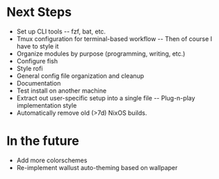 # Next Steps
- Set up CLI tools
-- fzf, bat, etc.
- Tmux configuration for terminal-based workflow
-- Then of course I have to style it
- Organize modules by purpose (programming, writing, etc.)
- Configure fish
- Style rofi
- General config file organization and cleanup
- Documentation
- Test install on another machine
- Extract out user-specific setup into a single file
-- Plug-n-play implementation style
- Automatically remove old (>7d) NixOS builds.

# In the future
- Add more colorschemes
- Re-implement wallust auto-theming based on wallpaper
